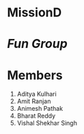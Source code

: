 # MissionD

# *Fun Group*

# Members

1. Aditya Kulhari
2. Amit Ranjan
3. Animesh Pathak
4. Bharat Reddy
5. Vishal Shekhar Singh
